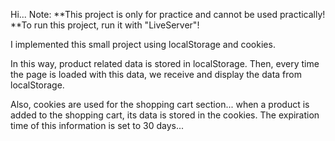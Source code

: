 Hi...
Note: 
**This project is only for practice and cannot be used practically!
**To run this project, run it with "LiveServer"!

I implemented this small project using localStorage and cookies.

In this way, product related data is stored in localStorage. Then, every time the page is loaded with this data, we receive and display the data from localStorage.

Also, cookies are used for the shopping cart section... when a product is added to the shopping cart, its data is stored in the cookies. The expiration time of this information is set to 30 days...
